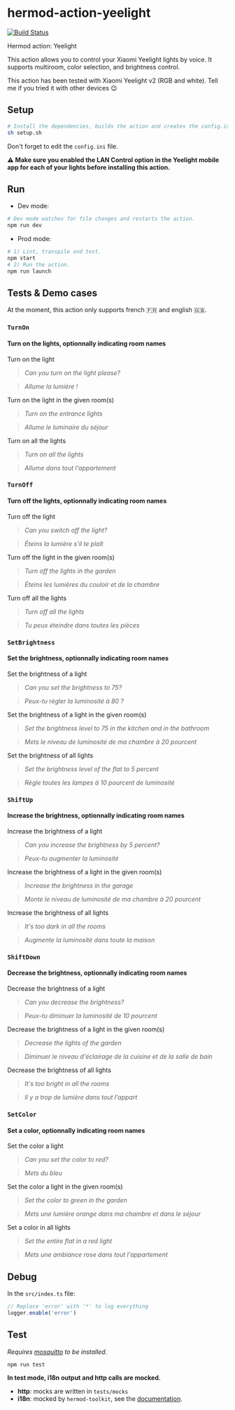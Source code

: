 # hermod-action-yeelight

[![Build Status](https://travis-ci.com/thomas-bouvier/hermod-action-yeelight.svg?branch=master)](https://travis-ci.com/thomas-bouvier/hermod-action-yeelight)

Hermod action: Yeelight

This action allows you to control your Xiaomi Yeelight lights by voice. It supports multiroom, color selection, and brightness control.

This action has been tested with Xiaomi Yeelight v2 (RGB and white). Tell me if you tried it with other devices 😉

## Setup

```sh
# Install the dependencies, builds the action and creates the config.ini file.
sh setup.sh
```

Don't forget to edit the `config.ini` file.

**⚠️ Make sure you enabled the LAN Control option in the Yeelight mobile app for each of your lights before installing this action.**

## Run

- Dev mode:

```sh
# Dev mode watches for file changes and restarts the action.
npm run dev
```

- Prod mode:

```sh
# 1) Lint, transpile and test.
npm start
# 2) Run the action.
npm run launch
```

## Tests & Demo cases

At the moment, this action only supports french 🇫🇷 and english 🇬🇧.

### `TurnOn`

#### Turn on the lights, optionnally indicating room names

Turn on the light
> *Can you turn on the light please?*

> *Allume la lumière !*

Turn on the light in the given room(s)
> *Turn on the entrance lights*

> *Allume le luminaire du séjour*

Turn on all the lights
> *Turn on all the lights*

> *Allume dans tout l'appartement*

### `TurnOff`

#### Turn off the lights, optionnally indicating room names

Turn off the light
> *Can you switch off the light?*

> *Éteins la lumière s'il te plaît*

Turn off the light in the given room(s)
> *Turn off the lights in the garden*

> *Éteins les lumières du couloir et de la chambre*

Turn off all the lights
> *Turn off all the lights*

> *Tu peux éteindre dans toutes les pièces*

### `SetBrightness`

#### Set the brightness, optionnally indicating room names

Set the brightness of a light
> *Can you set the brightness to 75?*

> *Peux-tu régler la luminosité à 80 ?*

Set the brightness of a light in the given room(s)
> *Set the brightness level to 75 in the kitchen and in the bathroom*

> *Mets le niveau de luminosité de ma chambre à 20 pourcent*

Set the brightness of all lights
> *Set the brightness level of the flat to 5 percent*

> *Règle toutes les lampes à 10 pourcent de luminosité*

### `ShiftUp`

#### Increase the brightness, optionnally indicating room names

Increase the brightness of a light
> *Can you increase the brightness by 5 percent?*

> *Peux-tu augmenter la luminosité*

Increase the brightness of a light in the given room(s)
> *Increase the brightness in the garage*

> *Monte le niveau de luminosité de ma chambre à 20 pourcent*

Increase the brightness of all lights
> *It's too dark in all the rooms*

> *Augmente la luminosité dans toute la maison*

### `ShiftDown`

#### Decrease the brightness, optionnally indicating room names

Decrease the brightness of a light
> *Can you decrease the brightness?*

> *Peux-tu diminuer la luminosité de 10 pourcent*

Decrease the brightness of a light in the given room(s)
> *Decrease the lights of the garden*

> *Diminuer le niveau d'éclairage de la cuisine et de la salle de bain*

Decrease the brightness of all lights
> *It's too bright in all the rooms*

> *Il y a trop de lumière dans tout l'appart*

### `SetColor`

#### Set a color, optionnally indicating room names

Set the color a light
> *Can you set the color to red?*

> *Mets du bleu*

Set the color a light in the given room(s)
> *Set the color to green in the garden*

> *Mets une lumière orange dans ma chambre et dans le séjour*

Set a color in all lights
> *Set the entire flat in a red light*

> *Mets une ambiance rose dans tout l'appartement*

## Debug

In the `src/index.ts` file:

```js
// Replace 'error' with '*' to log everything
logger.enable('error')
```

## Test

*Requires [mosquitto](https://mosquitto.org/download/) to be installed.*

```sh
npm run test
```

**In test mode, i18n output and http calls are mocked.**

- **http**: mocks are written in `tests/mocks`
- **i18n**: mocked by `hermod-toolkit`, see the [documentation](https://github.com/thomas-bouvier/hermod-javascript-toolkit#i18n).
